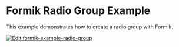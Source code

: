 # Formik Radio Group Example

This example demonstrates how to create a radio group with Formik.

[![Edit formik-example-radio-group](https://codesandbox.io/static/img/play-codesandbox.svg)](https://codesandbox.io/s/github/chmac14789/formik/tree/master/examples/radio-group?fontsize=14&hidenavigation=1&theme=dark)
